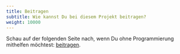 ```yaml
---
title: Beitragen
subtitle: Wie kannst Du bei diesem Projekt beitragen?
weight: 10000
---
```


Schau auf der folgenden Seite nach, wenn Du ohne Programmierung mithelfen möchtest: [beitragen](/de/page/contrib).
